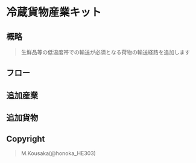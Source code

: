 # 冷蔵貨物産業キット
## 概略
> 生鮮品等の低温度帯での輸送が必須となる荷物の輸送経路を追加します

## フロー
## 追加産業
## 追加貨物
## Copyright
> M.Kousaka(@honoka_HE303)
